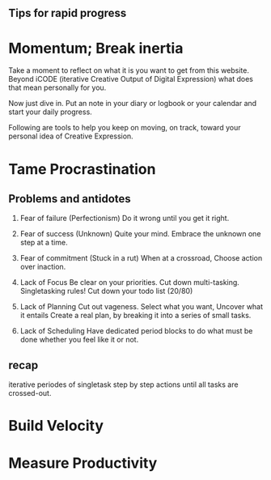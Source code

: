 Tips for rapid progress
--------------------------

# Momentum; Break inertia   

Take a moment to reflect on what it is you want to get from this website.
Beyond iCODE (iterative Creative Output of Digital Expression) what does that 
mean personally for you.

Now just dive in. Put an note in your diary or logbook or your calendar and start
your daily progress. 

Following are tools to help you keep on moving, on track, toward your personal 
idea of Creative Expression.
 
# Tame Procrastination

## Problems and antidotes

1. Fear of failure (Perfectionism)
   Do it wrong until you get it right.
   
2. Fear of success (Unknown)
   Quite your mind. Embrace the unknown one step at a time.
   
3. Fear of commitment (Stuck in a rut)
   When at a crossroad, Choose action over inaction.
   
4. Lack of Focus
   Be clear on your priorities.
   Cut down multi-tasking. Singletasking rules!
   Cut down your todo list (20/80)
    
5. Lack of Planning
   Cut out vageness. 
   Select what you want, 
   Uncover what it entails 
   Create a real plan, by breaking it into a series of small tasks.

6. Lack of Scheduling
   Have dedicated period blocks to do what must be done whether you feel like it or not.

## recap

iterative periodes of singletask step by step actions until all tasks are crossed-out.

# Build Velocity

# Measure Productivity  
